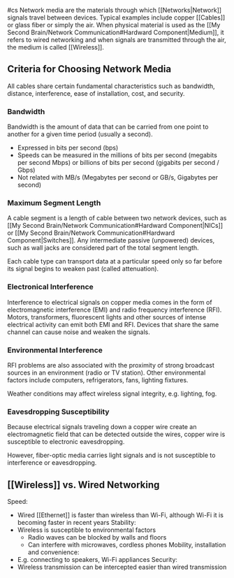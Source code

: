 #cs
Network media are the materials through which [[Networks|Network]] signals travel between devices. Typical examples include copper [[Cables]] or glass fiber or simply the air. When physical material is used as the [[My Second Brain/Network Communication#Hardward Component|Medium]], it refers to wired networking and when signals are transmitted through the air, the medium is called [[Wireless]].

## Criteria for Choosing Network Media
All cables share certain fundamental characteristics such as bandwidth, distance, interference, ease of installation, cost, and security.

### Bandwidth 
Bandwidth is the amount of data that can be carried from one point to another for a given time period (usually a second).
- Expressed in bits per second (bps)
- Speeds can be measured in the millions of bits per second (megabits per second Mbps) or billions of bits per second (gigabits per second / Gbps)
- Not related with MB/s (Megabytes per second or GB/s, Gigabytes per second)

### Maximum Segment Length 
A cable segment is a length of cable between two network devices, such as [[My Second Brain/Network Communication#Hardward Component|NICs]] or [[My Second Brain/Network Communication#Hardward Component|Switches]]. Any intermediate passive (unpowered) devices, such as wall jacks are considered part of the total segment length. 

Each cable type can transport data at a particular speed only so far before its signal begins to weaken past (called attenuation).

### Electronical Interference
Interference to electrical signals on copper media comes in the form of electromagnetic interference (EMI) and radio frequency interference (RFI). Motors, transformers, fluorescent lights and other sources of intense electrical activity can emit both EMI and RFI. Devices that share the same channel can cause noise and weaken the signals.

### Environmental Interference
RFI problems are also associated with the proximity of strong broadcast sources in an environment (radio or TV station). Other environmental factors include computers, refrigerators, fans, lighting fixtures. 

Weather conditions may affect wireless signal integrity, e.g. lighting, fog.

### Eavesdropping Susceptibility
Because electrical signals traveling down a copper wire create an electromagnetic field that can be detected outside the wires, copper wire is susceptible to electronic eavesdropping. 

However, fiber-optic media carries light signals and is not susceptible to interference or eavesdropping.

## [[Wireless]] vs. Wired Networking
Speed:
- Wired [[Ethernet]] is faster than wireless than Wi-Fi, although Wi-Fi it is becoming faster in recent years
Stability:
- Wireless is susceptible to environmental factors
	- Radio waves can be blocked by walls and floors
	- Can interfere with microwaves, cordless phones
Mobility, installation and convenience:
- E.g. connecting to speakers, Wi-Fi appliances
Security:
- Wireless transmission can be intercepted easier than wired transmission
